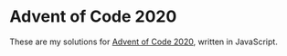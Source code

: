 # Advent of Code 2020
These are my solutions for [Advent of Code 2020](https://adventofcode.org/2020), written in JavaScript.
